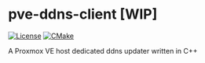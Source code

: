 # pve-ddns-client [WIP]
[![License](https://img.shields.io/badge/License-BSD%202--Clause-orange.svg)](https://opensource.org/licenses/BSD-2-Clause) [![CMake](https://github.com/wzkres/pve-ddns-client/actions/workflows/cmake.yml/badge.svg)](https://github.com/wzkres/pve-ddns-client/actions/workflows/cmake.yml)

A Proxmox VE host dedicated ddns updater written in C++
